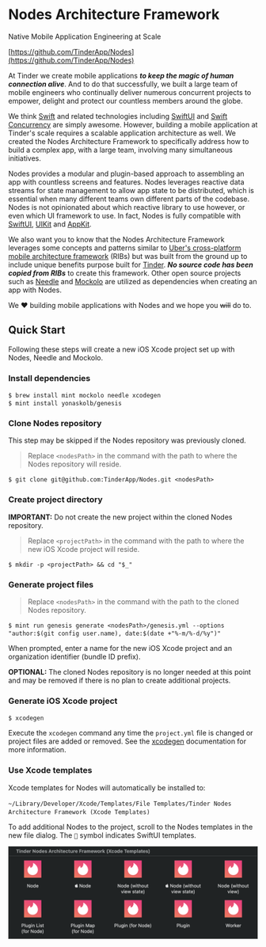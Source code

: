 # Nodes Architecture Framework

Native Mobile Application Engineering at Scale

[https://github.com/TinderApp/Nodes](https://github.com/TinderApp/Nodes)

At Tinder we create mobile applications ***to keep the magic of human connection alive***. And to do that successfully, we built a large team of mobile engineers who continually deliver numerous concurrent projects to empower, delight and protect our countless members around the globe.

We think [Swift](https://developer.apple.com/swift) and related technologies including [SwiftUI](https://developer.apple.com/documentation/swiftui) and [Swift Concurrency](https://developer.apple.com/documentation/swift/swift_standard_library/concurrency) are simply awesome. However, building a mobile application at Tinder's scale requires a scalable application architecture as well. We created the Nodes Architecture Framework to specifically address how to build a complex app, with a large team, involving many simultaneous initiatives.

Nodes provides a modular and plugin-based approach to assembling an app with countless screens and features. Nodes leverages reactive data streams for state management to allow app state to be distributed, which is essential when many different teams own different parts of the codebase. Nodes is not opinionated about which reactive library to use however, or even which UI framework to use. In fact, Nodes is fully compatible with [SwiftUI](https://developer.apple.com/xcode/swiftui), [UIKit](https://developer.apple.com/documentation/uikit) and [AppKit](https://developer.apple.com/documentation/appkit).

We also want you to know that the Nodes Architecture Framework leverages some concepts and patterns similar to [Uber's cross-platform mobile architecture framework](https://github.com/uber/RIBs) (RIBs) but was built from the ground up to include unique benefits purpose built for [Tinder](https://github.com/tinder). ***No source code has been copied from RIBs*** to create this framework. Other open source projects such as [Needle](https://github.com/uber/needle) and [Mockolo](https://github.com/uber/mockolo) are utilized as dependencies when creating an app with Nodes.

We ❤️ building mobile applications with Nodes and we hope you ~~will~~ do to.

## Quick Start

Following these steps will create a new iOS Xcode project set up with Nodes, Needle and Mockolo.

### Install dependencies

```
$ brew install mint mockolo needle xcodegen
$ mint install yonaskolb/genesis
```

### Clone Nodes repository

This step may be skipped if the Nodes repository was previously cloned.

> Replace `<nodesPath>` in the command with the path to where the Nodes repository will reside.

```
$ git clone git@github.com:TinderApp/Nodes.git <nodesPath>
```

### Create project directory

**IMPORTANT:** Do not create the new project within the cloned Nodes repository.

> Replace `<projectPath>` in the command with the path to where the new iOS Xcode project will reside.

```
$ mkdir -p <projectPath> && cd "$_"
```

### Generate project files

> Replace `<nodesPath>` in the command with the path to the cloned Nodes repository.

```
$ mint run genesis generate <nodesPath>/genesis.yml --options "author:$(git config user.name), date:$(date +"%-m/%-d/%y")"
```

When prompted, enter a name for the new iOS Xcode project and an organization identifier (bundle ID prefix).

**OPTIONAL:** The cloned Nodes repository is no longer needed at this point and may be removed if there is no plan to create additional projects.

### Generate iOS Xcode project

```
$ xcodegen
```

Execute the `xcodegen` command any time the `project.yml` file is changed or project files are added or removed. See the [xcodegen](https://github.com/yonaskolb/XcodeGen) documentation for more information.

### Use Xcode templates

Xcode templates for Nodes will automatically be installed to:

`~/Library/Developer/Xcode/Templates/File Templates/Tinder Nodes Architecture Framework (Xcode Templates)`

To add additional Nodes to the project, scroll to the Nodes templates in the new file dialog. The `` symbol indicates SwiftUI templates.

<img src="./.assets/Xcode-Templates.png" width="691" />
